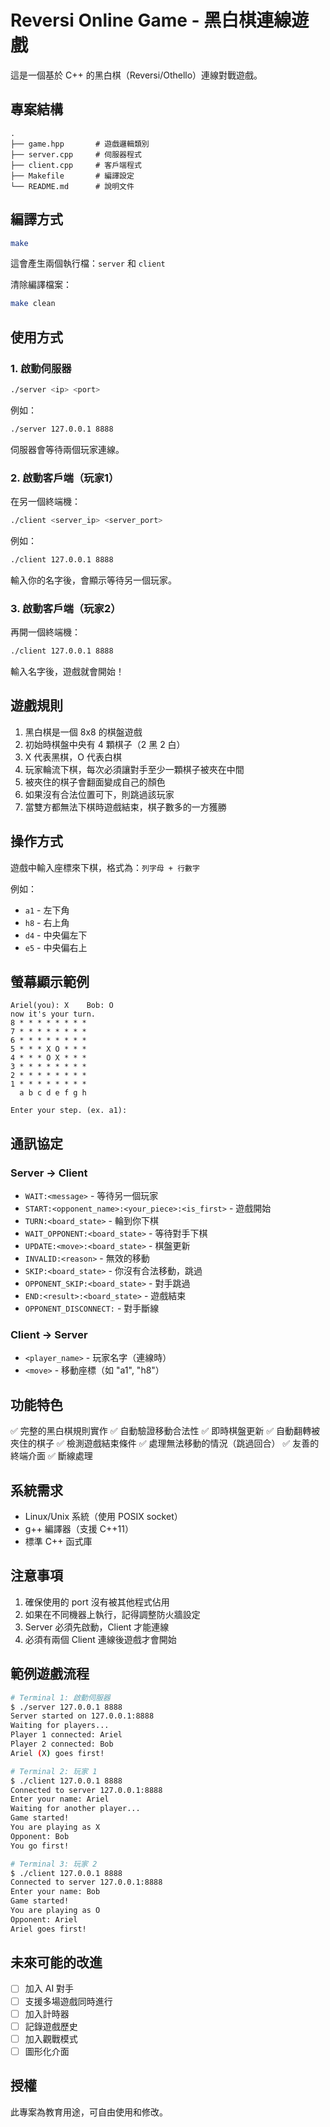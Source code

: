 # Reversi Online Game - 黑白棋連線遊戲

這是一個基於 C++ 的黑白棋（Reversi/Othello）連線對戰遊戲。

## 專案結構

```
.
├── game.hpp       # 遊戲邏輯類別
├── server.cpp     # 伺服器程式
├── client.cpp     # 客戶端程式
├── Makefile       # 編譯設定
└── README.md      # 說明文件
```

## 編譯方式

```bash
make
```

這會產生兩個執行檔：`server` 和 `client`

清除編譯檔案：
```bash
make clean
```

## 使用方式

### 1. 啟動伺服器

```bash
./server <ip> <port>
```

例如：
```bash
./server 127.0.0.1 8888
```

伺服器會等待兩個玩家連線。

### 2. 啟動客戶端（玩家1）

在另一個終端機：
```bash
./client <server_ip> <server_port>
```

例如：
```bash
./client 127.0.0.1 8888
```

輸入你的名字後，會顯示等待另一個玩家。

### 3. 啟動客戶端（玩家2）

再開一個終端機：
```bash
./client 127.0.0.1 8888
```

輸入名字後，遊戲就會開始！

## 遊戲規則

1. 黑白棋是一個 8x8 的棋盤遊戲
2. 初始時棋盤中央有 4 顆棋子（2 黑 2 白）
3. X 代表黑棋，O 代表白棋
4. 玩家輪流下棋，每次必須讓對手至少一顆棋子被夾在中間
5. 被夾住的棋子會翻面變成自己的顏色
6. 如果沒有合法位置可下，則跳過該玩家
7. 當雙方都無法下棋時遊戲結束，棋子數多的一方獲勝

## 操作方式

遊戲中輸入座標來下棋，格式為：`列字母 + 行數字`

例如：
- `a1` - 左下角
- `h8` - 右上角
- `d4` - 中央偏左下
- `e5` - 中央偏右上

## 螢幕顯示範例

```
Ariel(you): X    Bob: O
now it's your turn.
8 * * * * * * * *
7 * * * * * * * *
6 * * * * * * * *
5 * * * X O * * *
4 * * * O X * * *
3 * * * * * * * *
2 * * * * * * * *
1 * * * * * * * *
  a b c d e f g h

Enter your step. (ex. a1): 
```

## 通訊協定

### Server -> Client

- `WAIT:<message>` - 等待另一個玩家
- `START:<opponent_name>:<your_piece>:<is_first>` - 遊戲開始
- `TURN:<board_state>` - 輪到你下棋
- `WAIT_OPPONENT:<board_state>` - 等待對手下棋
- `UPDATE:<move>:<board_state>` - 棋盤更新
- `INVALID:<reason>` - 無效的移動
- `SKIP:<board_state>` - 你沒有合法移動，跳過
- `OPPONENT_SKIP:<board_state>` - 對手跳過
- `END:<result>:<board_state>` - 遊戲結束
- `OPPONENT_DISCONNECT:` - 對手斷線

### Client -> Server

- `<player_name>` - 玩家名字（連線時）
- `<move>` - 移動座標（如 "a1", "h8"）

## 功能特色

✅ 完整的黑白棋規則實作
✅ 自動驗證移動合法性
✅ 即時棋盤更新
✅ 自動翻轉被夾住的棋子
✅ 檢測遊戲結束條件
✅ 處理無法移動的情況（跳過回合）
✅ 友善的終端介面
✅ 斷線處理

## 系統需求

- Linux/Unix 系統（使用 POSIX socket）
- g++ 編譯器（支援 C++11）
- 標準 C++ 函式庫

## 注意事項

1. 確保使用的 port 沒有被其他程式佔用
2. 如果在不同機器上執行，記得調整防火牆設定
3. Server 必須先啟動，Client 才能連線
4. 必須有兩個 Client 連線後遊戲才會開始

## 範例遊戲流程

```bash
# Terminal 1: 啟動伺服器
$ ./server 127.0.0.1 8888
Server started on 127.0.0.1:8888
Waiting for players...
Player 1 connected: Ariel
Player 2 connected: Bob
Ariel (X) goes first!

# Terminal 2: 玩家 1
$ ./client 127.0.0.1 8888
Connected to server 127.0.0.1:8888
Enter your name: Ariel
Waiting for another player...
Game started!
You are playing as X
Opponent: Bob
You go first!

# Terminal 3: 玩家 2  
$ ./client 127.0.0.1 8888
Connected to server 127.0.0.1:8888
Enter your name: Bob
Game started!
You are playing as O
Opponent: Ariel
Ariel goes first!
```

## 未來可能的改進

- [ ] 加入 AI 對手
- [ ] 支援多場遊戲同時進行
- [ ] 加入計時器
- [ ] 記錄遊戲歷史
- [ ] 加入觀戰模式
- [ ] 圖形化介面

## 授權

此專案為教育用途，可自由使用和修改。